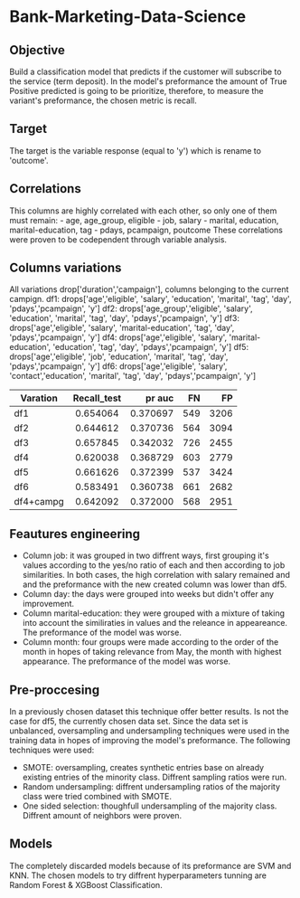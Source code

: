 # Bank-Marketing-Data-Science
## Objective
Build a classification model that predicts if the customer will subscribe to the service (term deposit).
In the model's preformance the amount of True Positive predicted is going to be prioritize, therefore, to measure the variant's preformance, the chosen metric is recall.
## Target
The target is the variable response (equal to 'y') which is rename to 'outcome'.

## Correlations
This columns are highly correlated with each other, so only one of them must remain:
    - age, age_group, eligible
    - job, salary
    - marital, education, marital-education, tag
    - pdays, pcampaign, poutcome
These correlations were proven to be codependent through variable analysis.

## Columns variations
All variations drop['duration','campaign'], columns belonging to the current campign.
df1: drops['age','eligible', 'salary', 'education', 'marital', 'tag', 'day', 'pdays','pcampaign', 'y']
df2: drops['age_group','eligible', 'salary', 'education', 'marital', 'tag', 'day', 'pdays','pcampaign', 'y']
df3: drops['age','eligible', 'salary', 'marital-education', 'tag', 'day', 'pdays','pcampaign', 'y']
df4: drops['age','eligible', 'salary', 'marital-education', 'education', 'tag', 'day', 'pdays','pcampaign', 'y']
df5: drops['age','eligible', 'job', 'education', 'marital', 'tag', 'day', 'pdays','pcampaign', 'y']
df6: drops['age','eligible', 'salary', 'contact','education', 'marital', 'tag', 'day', 'pdays','pcampaign', 'y']

| Varation  | Recall_test | pr auc     | FN   | FP   |
| --------- |:-----------:| ----------:| ----:| ----:|
| df1       | 0.654064    | 0.370697   | 549  | 3206 |
| df2       | 0.644612    | 0.370736   | 564  | 3094 |
| df3       | 0.657845    | 0.342032   | 726  | 2455 |
| df4       | 0.620038    | 0.368729   | 603  | 2779 |
| df5       | 0.661626    | 0.372399   | 537  | 3424 |
| df6       | 0.583491    | 0.360738   | 661  | 2682 |
| df4+campg | 0.642092    | 0.372000   | 568  | 2951 |

## Feautures engineering
- Column job: it was grouped in two diffrent ways, first grouping it's values according to the yes/no ratio of each and then according to job
similarities. In both cases, the high correlation with salary remained and and the preformance with the new created column was lower than df5.
- Column day: the days were grouped into weeks but didn't offer any improvement.
- Column marital-education: they were grouped with a mixture of taking into account the similiraties in values and the releance in appeareance. The preformance of the model was worse.
- Column month: four groups were made according to the order of the month in hopes of taking relevance from May, the month with highest appearance. The preformance of the model was worse.

## Pre-proccesing
In a previously chosen dataset this technique offer better results. Is not the case for df5, the currently chosen data set.
Since the data set is unbalanced, oversampling and undersampling techniques were used in the training data in hopes of improving the model's preformance. The following techniques were used:
- SMOTE: oversampling, creates synthetic entries base on already existing entries of the minority class. Diffrent sampling ratios were run.
- Random undersampling: diffrent undersampling ratios of the majority class were tried combined with SMOTE.
- One sided selection: thoughfull undersampling of the majority class. Diffrent amount of neighbors were proven.

## Models
The completely discarded models because of its preformance are SVM and KNN. The chosen models to try diffrent hyperparameters tunning are Random Forest & XGBoost Classification.